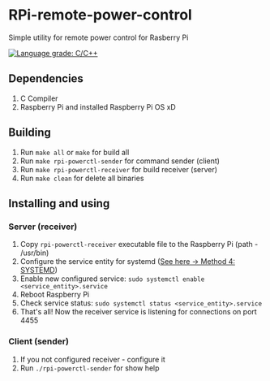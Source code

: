 # RPi-remote-power-control
Simple utility for remote power control for Rasberry Pi

[![Language grade: C/C++](https://img.shields.io/lgtm/grade/cpp/g/AlexCr4ckPentest/RPi-remote-power-control.svg?logo=lgtm&logoWidth=18)](https://lgtm.com/projects/g/AlexCr4ckPentest/RPi-remote-power-control/context:cpp)

## Dependencies
1. C Compiler
1. Raspberry Pi and installed Raspberry Pi OS xD

## Building
1. Run `make all` or `make` for build all
1. Run `make rpi-powerctl-sender` for command sender (client)
1. Run `make rpi-powerctl-receiver` for build receiver (server)
1. Run `make clean` for delete all binaries

## Installing and using
### Server (receiver)
1. Copy `rpi-powerctl-receiver` executable file to the Raspberry Pi (path - /usr/bin)
1. Configure the service entity for systemd ([See here -> Method 4: SYSTEMD](https://www.dexterindustries.com/howto/run-a-program-on-your-raspberry-pi-at-startup/))
1. Enable new configured service: `sudo systemctl enable <service_entity>.service`
1. Reboot Raspberry Pi
1. Check service status: `sudo systemctl status <service_entity>.service`
1. That's all! Now the receiver service is listening for connections on port 4455
### Client (sender)
1. If you not configured receiver - configure it
1. Run `./rpi-powerctl-sender` for show help
